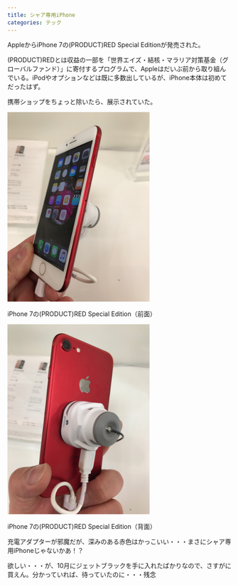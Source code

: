 ```yaml
---
title: シャア専用iPhone
categories: テック
---
```

AppleからiPhone 7の(PRODUCT)RED Special Editionが発売された。

(PRODUCT)REDとは収益の一部を「世界エイズ・結核・マラリア対策基金（グローバルファンド）」に寄付するプログラムで、Appleはだいぶ前から取り組んでいる。iPodやオプションなどは既に多数出しているが、iPhone本体は初めてだったはず。

携帯ショップをちょっと除いたら、展示されていた。

<div class="post-img">
<a href="/assets/images/20170409a/IMG_0668.jpeg">
<img src="/assets/images/20170409a/IMG_0668.jpeg" width="320px">
</a>
<p>iPhone 7の(PRODUCT)RED Special Edition（前面）</p>
</div>

<div class="post-img">
<a href="/assets/images/20170409a/IMG_0665.jpeg">
<img src="/assets/images/20170409a/IMG_0665.jpeg" width="320px">
</a>
<p>iPhone 7の(PRODUCT)RED Special Edition（背面）</p>
</div>

充電アダプターが邪魔だが、深みのある赤色はかっこいい・・・まさにシャア専用iPhoneじゃないかあ！？

欲しい・・・が、10月にジェットブラックを手に入れたばかりなので、さすがに買えん。分かっていれば、待っていたのに・・・残念
